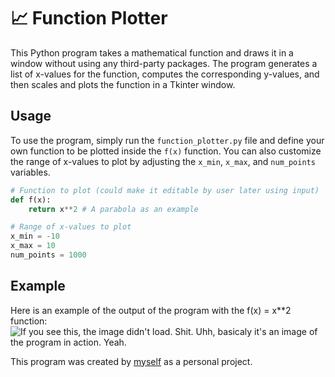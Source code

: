 # 📈 Function Plotter

This Python program takes a mathematical function and draws it in a window without using any third-party packages. The program generates a list of x-values for the function, computes the corresponding y-values, and then scales and plots the function in a Tkinter window.

## Usage

To use the program, simply run the `function_plotter.py` file and define your own function to be plotted inside the `f(x)` function. You can also customize the range of x-values to plot by adjusting the `x_min`, `x_max`, and `num_points` variables.

```python
# Function to plot (could make it editable by user later using input)
def f(x):
    return x**2 # A parabola as an example

# Range of x-values to plot
x_min = -10
x_max = 10
num_points = 1000
```

## Example
Here is an example of the output of the program with the f(x) = x**2 function:
![If you see this, the image didn't load. Shit. Uhh, basicaly it's an image of the program in action. Yeah.](https://i.imgur.com/LDlGEDY.png)

This program was created by [myself](https://github.com/necogay) as a personal project.